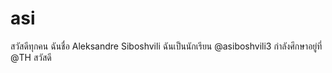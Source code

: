 # asi
สวัสดีทุกคน ฉันชื่อ Aleksandre Siboshvili ฉันเป็นนักเรียน @asiboshvili3 กำลังศึกษาอยู่ที่ @TH สวัสดี
